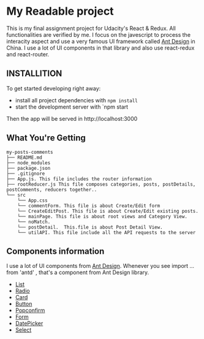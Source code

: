 # My Readable project

This is my final assignment project for Udacity's React & Redux. All functionalities are verified by me. I focus on the javescript to process the interacity aspect and use a very famous UI framework called [Ant Design](https://ant.design/docs/react/introduce) in China. I use a lot of UI components in that library and
also use react-redux and react-router.

## INSTALLITION

To get started developing right away:

- install all project dependencies with `npm install`
- start the development server with `npm start

Then the app will be served in http://localhost:3000

## What You're Getting

```
my-posts-comments
├── README.md
├── node_modules
├── package.json
├── .gitignore
├── App.js. This file includes the router information
├── rootReducer.js This file composes categories, posts, postDetails, postComments, reducers together..
└── src
    └── App.css
    └── commentForm. This file is about Create/Edit form
    └── CreateEditPost. This file is about Create/Edit existing posts.
    └── mainPage. This file is about root views and Category View. 
    └── noMatch.  
    └── postDetail.  This.file is about Post Detail View.
    └── utilAPI. This file include all the API requests to the server
 ```
 
 
 ## Components information
 
 I use a lot of UI components from [Ant Design](https://ant.design/). Whenever you see import ... from 'antd' , that's a component from Ant Design library.
 
- [List](https://ant.design/components/list/)
- [Radio](https://ant.design/components/radio/)
- [Card](https://ant.design/components/card/)
- [Button](https://ant.design/components/button/)
- [Popconfirm](https://ant.design/components/popconfirm/)
- [Form](https://ant.design/components/form/)
- [DatePicker](https://ant.design/components/date-picker/)
- [Select](https://ant.design/components/select/)
